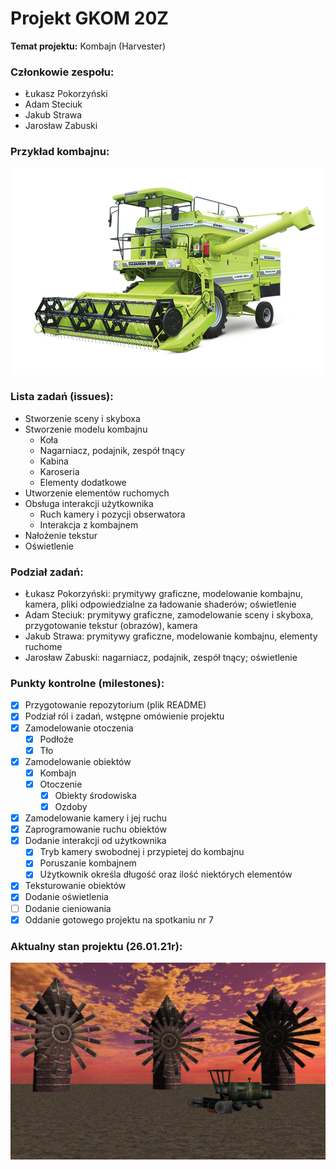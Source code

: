 ﻿# Projekt GKOM 20Z
__Temat projektu:__ Kombajn (Harvester)

### Członkowie zespołu:
- Łukasz Pokorzyński
- Adam Steciuk
- Jakub Strawa
- Jarosław Zabuski

### Przykład kombajnu:
![alt text](Images/kombajn1.png "Kombajn")

### Lista zadań (issues):
* Stworzenie sceny i skyboxa 
* Stworzenie modelu kombajnu
    * Koła
    * Nagarniacz, podajnik, zespół tnący
    * Kabina
    * Karoseria
    * Elementy dodatkowe
* Utworzenie elementów ruchomych
* Obsługa interakcji użytkownika
    * Ruch kamery i pozycji obserwatora
    * Interakcja z kombajnem
* Nałożenie tekstur 
* Oświetlenie

### Podział zadań: 
- Łukasz Pokorzyński: prymitywy graficzne, modelowanie kombajnu, kamera, pliki odpowiedzialne za ładowanie shaderów; oświetlenie
- Adam Steciuk: prymitywy graficzne, zamodelowanie sceny i skyboxa, przygotowanie tekstur (obrazów), kamera
- Jakub Strawa: prymitywy graficzne, modelowanie kombajnu, elementy ruchome
- Jarosław Zabuski: nagarniacz, podajnik, zespół tnący; oświetlenie

### Punkty kontrolne (milestones):
* [X] Przygotowanie repozytorium (plik README)
* [X] Podział ról i zadań, wstępne omówienie projektu
* [X] Zamodelowanie otoczenia
    * [X] Podłoże
    * [X] Tło
* [X] Zamodelowanie obiektów
    * [X] Kombajn
    * [X] Otoczenie
        * [X] Obiekty środowiska
        * [X] Ozdoby
* [X] Zamodelowanie kamery i jej ruchu
* [X] Zaprogramowanie ruchu obiektów
* [X] Dodanie interakcji od użytkownika
    * [X] Tryb kamery swobodnej i przypietej do kombajnu
    * [X] Poruszanie kombajnem
    * [X] Użytkownik określa długość oraz ilość niektórych elementów
* [X] Teksturowanie obiektów
* [X] Dodanie oświetlenia
* [ ] Dodanie cieniowania
* [x] Oddanie gotowego projektu na spotkaniu nr 7

### Aktualny stan projektu (26.01.21r):
![alt text](Images/projekt3.png "Projekt")
